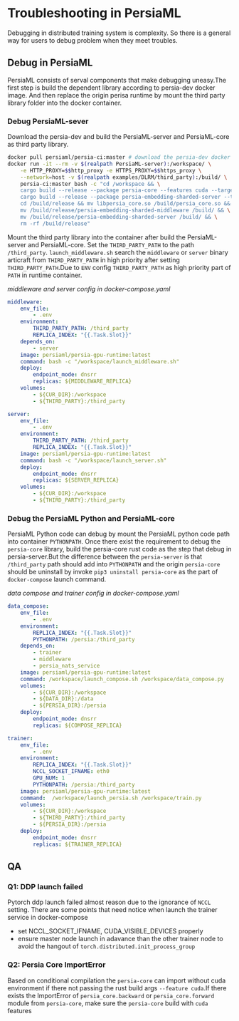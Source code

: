 # Troubleshooting in PersiaML

Debugging in distributed training system is complexity. So there is a general way for users to debug problem when they meet troubles.

## Debug in PersiaML
PersiaML consists of serval components that make debugging uneasy.The first step is build the dependent library according to persia-dev docker image. And then replace the origin perisa runtime by mount the third party library folder into the docker container.

### Debug PersiaML-sever

Download the persia-dev and build the PersiaML-server and PersiaML-core as third party library.
```bash
docker pull persiaml/persia-ci:master # download the persia-dev docker image
docker run -it --rm -v $(realpath PersiaML-server):/workspace/ \
    -e HTTP_PROXY=$$http_proxy -e HTTPS_PROXY=$$https_proxy \
    --network=host -v $(realpath examples/DLRM/third_party):/build/ \
    persia-ci:master bash -c "cd /workspace && \
    cargo build --release --package persia-core --features cuda --target-dir /build && \
    cargo build --release --package persia-embedding-sharded-server --target-dir /build && \
    cd /build/release && mv libpersia_core.so /build/persia_core.so && \
    mv /build/release/persia-embedding-sharded-middleware /build/ && \
    mv /build/release/persia-embedding-sharded-server /build/ && \
    rm -rf /build/release"
```

Mount the third party library into the container after build the PersiaML-server and PersiaML-core. Set the `THIRD_PARTY_PATH` to the path `/third_party`. 
`launch_middleware.sh` search the `middleware` or `server` binary articraft from `THIRD_PARTY_PATH` in high priority after setting `THIRD_PARTY_PATH`.Due to `ENV` config `THIRD_PARTY_PATH` as high priority part of `PATH` in runtime container.

*middleware and server config in docker-compose.yaml*
```yaml
middleware:
    env_file:
        - .env
    environment:
        THIRD_PARTY_PATH: /third_party
        REPLICA_INDEX: "{{.Task.Slot}}" 
    depends_on:
        - server
    image: persiaml/persia-gpu-runtime:latest
    command: bash -c "/workspace/launch_middleware.sh"
    deploy:
        endpoint_mode: dnsrr
        replicas: ${MIDDLEWARE_REPLICA}
    volumes:
        - ${CUR_DIR}:/workspace
        - ${THIRD_PARTY}:/third_party

server:
    env_file:
        - .env
    environment:
        THIRD_PARTY_PATH: /third_party
        REPLICA_INDEX: "{{.Task.Slot}}"
    image: persiaml/persia-gpu-runtime:latest
    command: bash -c "/workspace/launch_server.sh"
    deploy:
        endpoint_mode: dnsrr
        replicas: ${SERVER_REPLICA}
    volumes:
        - ${CUR_DIR}:/workspace
        - ${THIRD_PARTY}:/third_party

```

### Debug the PersiaML Python and PersiaML-core
PersiaML Python code can debug by mount the PersiaML python code path into container `PYTHONPATH`. Once there exist the requirement to debug the `persia-core` library, build the persia-core rust code as the step that debug in persia-server.But the difference between the `persia-server` is that `/third_party` path should add into `PYTHONPATH` and the origin `persia-core` should be uninstall by invoke `pip3 uninstall persia-core` as the part of `docker-compose` launch command.

*data compose and trainer config in docker-compose.yaml*
```yaml
data_compose:
    env_file:
        - .env
    environment:
        REPLICA_INDEX: "{{.Task.Slot}}"
        PYTHONPATH: /persia:/third_party
    depends_on:
        - trainer
        - middleware
        - persia_nats_service
    image: persiaml/persia-gpu-runtime:latest
    command: /workspace/launch_compose.sh /workspace/data_compose.py
    volumes:
        - ${CUR_DIR}:/workspace
        - ${DATA_DIR}:/data
        - ${PERSIA_DIR}:/persia
    deploy:
        endpoint_mode: dnsrr
        replicas: ${COMPOSE_REPLICA}

trainer:
    env_file:
        - .env
    environment:
        REPLICA_INDEX: "{{.Task.Slot}}"
        NCCL_SOCKET_IFNAME: eth0
        GPU_NUM: 1
        PYTHONPATH: /persia:/third_party
    image: persiaml/persia-gpu-runtime:latest
    command:  /workspace/launch_persia.sh /workspace/train.py
    volumes:
        - ${CUR_DIR}:/workspace
        - ${THIRD_PARTY}:/third_party
        - ${PERSIA_DIR}:/persia
    deploy:
        endpoint_mode: dnsrr
        replicas: ${TRAINER_REPLICA}
```

## QA
### Q1: DDP launch failed
Pytorch ddp launch failed almost reason due to the ignorance of `NCCL` setting. There are some points that need notice when launch the trainer service in docker-compose
- set NCCL_SOCKET_IFNAME, CUDA_VISIBLE_DEVICES properly
- ensure master node launch in adavance than the other trainer node to avoid the hangout of `torch.distributed.init_process_group`

### Q2: Persia Core ImportError
Based on conditional compilation the `persia-core` can import without cuda environment if there not passing the rust build args `--feature cuda`.If there exists the ImportError of `persia_core.backward` or `persia_core.forward` module from `persia-core`, make sure the `persia-core` build with `cuda` features
